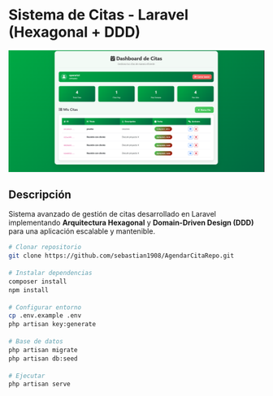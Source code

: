 # Sistema de Citas - Laravel (Hexagonal + DDD)

![Vista Previa](docs/image.png)

## Descripción  
Sistema avanzado de gestión de citas desarrollado en Laravel implementando **Arquitectura Hexagonal** y **Domain-Driven Design (DDD)** para una aplicación escalable y mantenible.

```bash
# Clonar repositorio
git clone https://github.com/sebastian1908/AgendarCitaRepo.git

# Instalar dependencias
composer install
npm install

# Configurar entorno
cp .env.example .env
php artisan key:generate

# Base de datos
php artisan migrate
php artisan db:seed

# Ejecutar
php artisan serve